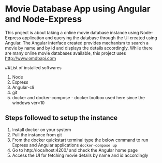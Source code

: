 # Movie Database App using Angular and Node-Express
This project is about taking a online movie database instance using Node-Express application and querying the database through the UI created using Angular. The Angular interface created provides mechanism to search a movie by name and by id and displays the details accordingly. While there are many online movie databases available, this project uses http://www.omdbapi.com

##List of installed softwares
1. Node
2. Express
3. Angular-cli
4. git
5. docker and docker-compose - docker toolbox used here since the windows ver<10

## Steps followed to setup the instance
1. Install docker on your system	
2. Pull the instance from git
3. From the docker quickstart terminal type the below command to run Express and Angular applications
     `docker-compose up`
4. Go to http://localhost:4200/ and check the Angular home page
5. Access the UI for fetching movie details by name and id accordingly
